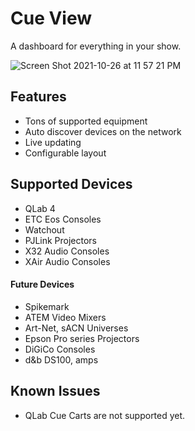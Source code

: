 # Cue View
A dashboard for everything in your show.

![Screen Shot 2021-10-26 at 11 57 21 PM](https://user-images.githubusercontent.com/919746/138997636-dfca293a-7c98-459d-85a3-405c9b11ce8a.png)




## Features
- Tons of supported equipment
- Auto discover devices on the network
- Live updating
- Configurable layout


## Supported Devices
- QLab 4
- ETC Eos Consoles
- Watchout
- PJLink Projectors
- X32 Audio Consoles
- XAir Audio Consoles


#### Future Devices
- Spikemark
- ATEM Video Mixers
- Art-Net, sACN Universes
- Epson Pro series Projectors
- DiGiCo Consoles
- d&b DS100, amps


## Known Issues
- QLab Cue Carts are not supported yet.
